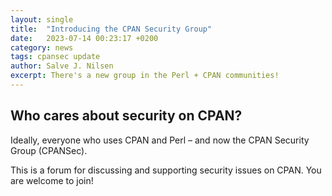 ```yaml
---
layout: single
title:  "Introducing the CPAN Security Group"
date:   2023-07-14 00:23:17 +0200
category: news
tags: cpansec update
author: Salve J. Nilsen
excerpt: There's a new group in the Perl + CPAN communities!
---
```


## Who cares about security on CPAN?

Ideally, everyone who uses CPAN and Perl – and now the CPAN Security Group (CPANSec).

This is a forum for discussing and supporting security issues on CPAN.
You are welcome to join!
